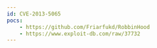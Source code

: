 ```yaml
---
id: CVE-2013-5065
pocs:
    - https://github.com/Friarfukd/RobbinHood
    - https://www.exploit-db.com/raw/37732
---
```

